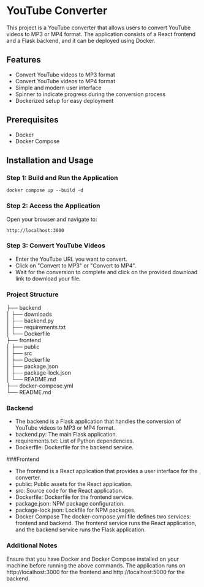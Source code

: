 # YouTube Converter

This project is a YouTube converter that allows users to convert YouTube videos to MP3 or MP4 format. The application consists of a React frontend and a Flask backend, and it can be deployed using Docker.

## Features

- Convert YouTube videos to MP3 format
- Convert YouTube videos to MP4 format
- Simple and modern user interface
- Spinner to indicate progress during the conversion process
- Dockerized setup for easy deployment

## Prerequisites

- Docker
- Docker Compose

## Installation and Usage

### Step 1:  Build and Run the Application

```docker
docker compose up --build -d
```

### Step 2: Access the Application

Open your browser and navigate to:
```
http://localhost:3000
``` 
### Step 3: Convert YouTube Videos
- Enter the YouTube URL you want to convert.
- Click on "Convert to MP3" or "Convert to MP4".
- Wait for the conversion to complete and click on the provided download link to download your file.


### Project Structure

├── backend <br>
│   ├── downloads <br>
│   ├── backend.py <br>
│   ├── requirements.txt <br>
│   └── Dockerfile <br>
├── frontend <br>
│   ├── public<br>
│   ├── src<br>
│   ├── Dockerfile<br>
│   ├── package.json<br>
│   ├── package-lock.json<br>
│   └── README.md<br>
├── docker-compose.yml<br>
└── README.md<br>


### Backend

- The backend is a Flask application that handles the conversion of YouTube videos to MP3 or MP4 format.
- backend.py: The main Flask application.
- requirements.txt: List of Python dependencies.
- Dockerfile: Dockerfile for the backend service.

###Frontend

- The frontend is a React application that provides a user interface for the converter.
- public: Public assets for the React application.
- src: Source code for the React application.
- Dockerfile: Dockerfile for the frontend service.
- package.json: NPM package configuration.
- package-lock.json: Lockfile for NPM packages.
- Docker Compose
  The docker-compose.yml file defines two services: frontend and backend. The frontend service runs the React application, and the backend service runs the Flask application.

### Additional Notes

Ensure that you have Docker and Docker Compose installed on your machine before running the above commands.
The application runs on http://localhost:3000 for the frontend and http://localhost:5000 for the backend.
